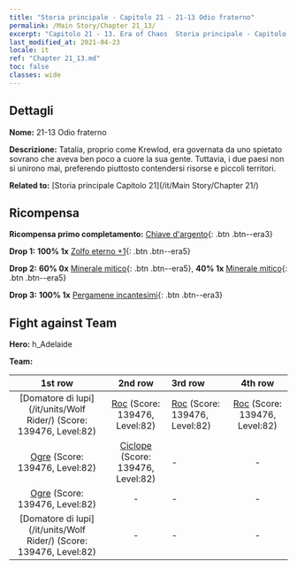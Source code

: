 ```yaml
---
title: "Storia principale - Capitolo 21 - 21-13 Odio fraterno"
permalink: /Main Story/Chapter 21_13/
excerpt: "Capitolo 21 - 13. Era of Chaos  Storia principale - Capitolo 21_13. 21-13 Odio fraterno"
last_modified_at: 2021-04-23
locale: it
ref: "Chapter 21_13.md"
toc: false
classes: wide
---
```


## Dettagli

 **Nome:** 21-13 Odio fraterno

 **Descrizione:** Tatalia, proprio come Krewlod, era governata da uno spietato sovrano che aveva ben poco a cuore la sua gente. Tuttavia, i due paesi non si unirono mai, preferendo piuttosto contendersi risorse e piccoli territori.

 **Related to:** [Storia principale Capitolo 21](/it/Main Story/Chapter 21/)

## Ricompensa

 **Ricompensa primo completamento:** [Chiave d'argento](/ItemsIT/con_693/){: .btn .btn--era3}

 **Drop 1:** **100% 1x** [Zolfo eterno +1](/ItemsIT/mat_71/){: .btn .btn--era5}

 **Drop 2:** **60% 0x** [Minerale mitico](/ItemsIT/mat_61/){: .btn .btn--era5}, **40% 1x** [Minerale mitico](/ItemsIT/mat_61/){: .btn .btn--era5}

 **Drop 3:** **100% 1x** [Pergamene incantesimi](/ItemsIT/con_694/){: .btn .btn--era3}


## Fight against Team
 **Hero:** h_Adelaide

 **Team:**


  | 1st row | 2nd row | 3rd row | 4th row |
  |:----:|:----:|:----|:----:|
  | [Domatore di lupi](/it/units/Wolf Rider/) (Score: 139476, Level:82)  | [Roc](/it/units/Roc/) (Score: 139476, Level:82)  | [Roc](/it/units/Roc/) (Score: 139476, Level:82)  | [Roc](/it/units/Roc/) (Score: 139476, Level:82)  |
  | [Ogre](/it/units/Ogre/) (Score: 139476, Level:82)  | [Ciclope](/it/units/Cyclops/) (Score: 139476, Level:82)  | - | - |
  | [Ogre](/it/units/Ogre/) (Score: 139476, Level:82)  | - | - | - |
  | [Domatore di lupi](/it/units/Wolf Rider/) (Score: 139476, Level:82)  | - | - | - |


